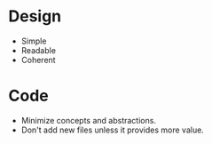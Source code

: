 # Design

* Simple
* Readable
* Coherent

# Code

* Minimize concepts and abstractions.
* Don't add new files unless it provides more value.
